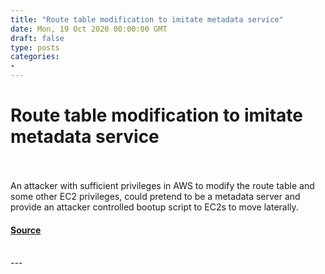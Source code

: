 ```yaml
---
title: "Route table modification to imitate metadata service"
date: Mon, 19 Oct 2020 00:00:00 GMT
draft: false
type: posts
categories: 
- 
---
```

# Route table modification to imitate metadata service

<br/>

<br/>
An attacker with sufficient privileges in AWS to modify the route table and some other EC2 privileges, could pretend to be a metadata server and provide an attacker controlled bootup script to EC2s to move laterally.

#### [Source](https://www.cloudvulndb.org/aws-route-table-modify)

<br/>
---
